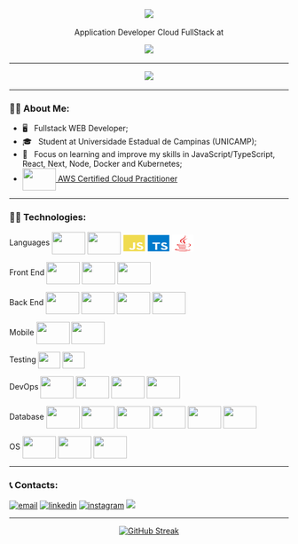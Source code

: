 
<div align="center" >
  <img src="https://readme-typing-svg.herokuapp.com?font=Roboto&center=true&lines=Hi%2C+i'm+Robson+Fischer" />
</div>
<p align="center" >Application Developer Cloud FullStack at
<p align="center">
  <img src="https://logodownload.org/wp-content/uploads/2014/04/ibm-logo.png" width="190" />
<p/>
<hr />

<p align="center" >
  <img src="https://spotify-github-profile.vercel.app/api/view?uid=22ebbk2ipti2nu4bqea43qzny&cover_image=true&theme=default" />
</p>
<hr />

### :red_haired_man: About Me:

<div align="center"></div>

- :desktop_computer: &nbsp; Fullstack WEB Developer;
- :mortar_board: &nbsp; Student at Universidade Estadual de Campinas (UNICAMP);
- :telescope: &nbsp; Focus on learning and improve my skills in JavaScript/TypeScript, React, Next, Node, Docker and Kubernetes;
- <img align="center" height="40" width="60" src="https://cdn.jsdelivr.net/gh/devicons/devicon/icons/amazonwebservices/amazonwebservices-original.svg" /><a href="https://www.credly.com/badges/2f94ac8f-da99-47ca-a118-aba9de814f8a?source=linked_in_profile">
  AWS Certified Cloud Practitioner
  </a>

<hr />

### :technologist: Technologies: 
 
  Languages
  <img align="center" height="40" width="60" src="https://cdn.jsdelivr.net/gh/devicons/devicon/icons/html5/html5-original-wordmark.svg" />
  <img align="center" height="40" width="60" src="https://cdn.jsdelivr.net/gh/devicons/devicon/icons/css3/css3-original-wordmark.svg" />
  <img align="center"  height="30" width="40" src="https://raw.githubusercontent.com/devicons/devicon/master/icons/javascript/javascript-plain.svg">
  <img align="center"  height="30" width="40" src="https://raw.githubusercontent.com/devicons/devicon/master/icons/typescript/typescript-plain.svg">
  <img align="center"  height="30" width="40" src="https://raw.githubusercontent.com/devicons/devicon/master/icons/java/java-plain.svg">

  Front End
  <img align="center" height="40" width="60" src="https://cdn.jsdelivr.net/gh/devicons/devicon/icons/react/react-original-wordmark.svg" />
  <img align="center" height="40" width="60" src="https://cdn.jsdelivr.net/gh/devicons/devicon/icons/nextjs/nextjs-original-wordmark.svg" />
  <img align="center" height="40" width="60" src="https://cdn.jsdelivr.net/gh/devicons/devicon/icons/angularjs/angularjs-original.svg" />
  
  Back End
  <img align="center" height="40" width="60" src="https://cdn.jsdelivr.net/gh/devicons/devicon/icons/nodejs/nodejs-original-wordmark.svg" />
  <img align="center" height="40" width="60" src="https://cdn.jsdelivr.net/gh/devicons/devicon/icons/spring/spring-original-wordmark.svg" />
  <img align="center" height="40" width="60" src="https://cdn.jsdelivr.net/gh/devicons/devicon/icons/nestjs/nestjs-plain.svg" />
  <img align="center" height="40" width="60" src="https://www.svgrepo.com/show/354245/quarkus-icon.svg" />

  
  Mobile
  <img align="center" height="40" width="60" src="https://cdn.jsdelivr.net/gh/devicons/devicon/icons/flutter/flutter-original.svg" />
  <img align="center" height="40" width="60" src="https://cdn.jsdelivr.net/gh/devicons/devicon/icons/react/react-original.svg" />
  
  Testing
  <img align="center"  height="30" width="40" src="https://cdn.jsdelivr.net/gh/devicons/devicon/icons/jest/jest-plain.svg">
  <img align="center"  height="30" width="40" src="https://cdn.jsdelivr.net/gh/devicons/devicon/icons/jasmine/jasmine-plain.svg">
  
  DevOps
  <img align="center" height="40" width="60" src="https://cdn.jsdelivr.net/gh/devicons/devicon/icons/docker/docker-original-wordmark.svg" />
  <img align="center" height="40" width="60" src="https://cdn.jsdelivr.net/gh/devicons/devicon/icons/kubernetes/kubernetes-plain-wordmark.svg" />
  <img align="center" height="40" width="60" src="https://cdn.jsdelivr.net/gh/devicons/devicon/icons/git/git-original-wordmark.svg" />
  <img align="center" height="40" width="60" src="https://cdn.jsdelivr.net/gh/devicons/devicon/icons/jenkins/jenkins-original.svg" />
  
  Database
  <img align="center" height="40" width="60" src="https://cdn.jsdelivr.net/gh/devicons/devicon/icons/postgresql/postgresql-original-wordmark.svg" />
  <img align="center" height="40" width="60" src="https://cdn.jsdelivr.net/gh/devicons/devicon/icons/mysql/mysql-original-wordmark.svg" />
  <img align="center" height="40" width="60" src="https://cdn.jsdelivr.net/gh/devicons/devicon/icons/microsoftsqlserver/microsoftsqlserver-plain-wordmark.svg" />
  <img align="center" height="40" width="60" src="https://cdn.jsdelivr.net/gh/devicons/devicon/icons/sqlite/sqlite-original-wordmark.svg" />
  <img align="center" height="40" width="60" src="https://cdn.jsdelivr.net/gh/devicons/devicon/icons/mongodb/mongodb-plain-wordmark.svg" />
  <img align="center" height="40" width="60" src="https://cdn.jsdelivr.net/gh/devicons/devicon/icons/redis/redis-original.svg" />
  
  OS
  <img align="center" height="40" width="60" src="https://cdn.jsdelivr.net/gh/devicons/devicon/icons/linux/linux-plain.svg" />
  <img align="center" height="40" width="60" src="https://cdn.jsdelivr.net/gh/devicons/devicon/icons/apple/apple-original.svg" />
  <img align="center" height="40" width="60" src="https://cdn.jsdelivr.net/gh/devicons/devicon/icons/windows8/windows8-original.svg" />

<hr />

### :telephone_receiver: Contacts: 
<div align="left">
  <a href="mailto:fischerrobson@gmail.com"><img src="https://img.icons8.com/color/32/000000/gmail.png" alt="email"/></a>
  <a href="https://www.linkedin.com/in/robson-fischer"><img src="https://img.icons8.com/color/32/000000/linkedin.png" alt="linkedin"/></a>
  <a href="https://www.instagram.com/fischer_robson"><img src="https://img.icons8.com/color/32/000000/instagram-new.png" alt="instagram"/></a>
  <img src="https://dcbadge.vercel.app/api/shield/325048914661212162?style=flat" />
</div>
<hr />

<div align="center">

[![GitHub Streak](http://github-readme-streak-stats.herokuapp.com?user=FischerRobson&theme=dracula&date_format=j%20M%5B%20Y%5D)](https://git.io/streak-stats)

</div>
